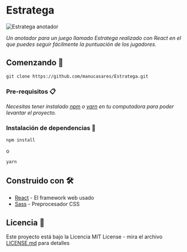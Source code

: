 # Estratega

![Estratega anotador](https://i.imgur.com/c68Sd2c.png "Estratega anotador")

_Un anotador para un juego llamado Estratega realizado con React en el que puedes seguir fácilmente la puntuación de los jugadores._

## Comenzando 🚀

```
git clone https://github.com/manucasares/Estratega.git
```


### Pre-requisitos 📋

_Necesitas tener instalado [npm](https://www.npmjs.com/) o [yarn](https://yarnpkg.com/) en tu computadora para poder levantar el proyecto._


### Instalación de dependencias 🔧


```
npm install
```
o
```
yarn
```


## Construido con 🛠️


* [React](https://es.reactjs.org/) - El framework web usado
* [Sass](https://sass-lang.com/) - Preprocesador CSS


## Licencia 📄

Este proyecto está bajo la Licencia MIT License - mira el archivo [LICENSE.md](LICENSE.md) para detalles
